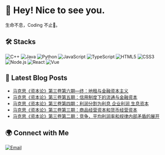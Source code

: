 # 👋 Hey! Nice to see you.

生命不息，Coding 不止🌱。

## 🛠️ Stacks

![C++](https://img.shields.io/badge/-C++-00599C?style=flat-square&logo=c%2B%2B&logoColor=white)
![Java](https://img.shields.io/badge/-Java-007396?style=flat-square&logo=java&logoColor=white)
![Python](https://img.shields.io/badge/-Python-3776AB?style=flat-square&logo=python&logoColor=white)
![JavaScript](https://img.shields.io/badge/-JavaScript-F7DF1E?style=flat-square&logo=javascript&logoColor=black)
![TypeScript](https://img.shields.io/badge/-TypeScript-3178C6?style=flat-square&logo=typescript&logoColor=white)
![HTML5](https://img.shields.io/badge/-HTML5-E34F26?style=flat-square&logo=html5&logoColor=white)
![CSS3](https://img.shields.io/badge/-CSS3-1572B6?style=flat-square&logo=css3&logoColor=white)
![Node.js](https://img.shields.io/badge/-Node.js-339933?style=flat-square&logo=node.js&logoColor=white)
![React](https://img.shields.io/badge/-React-45b8d8?style=flat-square&logo=react&logoColor=white)
![Vue](https://img.shields.io/badge/-Vue-4FC08D?style=flat-square&logo=vue.js&logoColor=white)

## 📕 Latest Blog Posts

<!-- BLOG-POST-LIST:START -->
- [马克思《资本论》第三卷第六期—终：地租与金融资本主义](https://blog.qiuhaijun.com/2025/07/28/Capital-17/)
- [马克思《资本论》第三卷第五期：信用制度下的流通与金融资本](https://blog.qiuhaijun.com/2025/07/27/Capital-16/)
- [马克思《资本论》第三卷第四期：利润分割为利息 企业利润 生息资本](https://blog.qiuhaijun.com/2025/07/16/Capital-15/)
- [马克思《资本论》第三卷第三期：商品经营资本和货币经营资本](https://blog.qiuhaijun.com/2025/07/15/Capital-14/)
- [马克思《资本论》第三卷第二期：竞争，平均利润率和规律内部矛盾的展开](https://blog.qiuhaijun.com/2025/06/08/Capital-13/)
<!-- BLOG-POST-LIST:END -->

## 🌍 Connect with Me
[![Email](https://img.shields.io/badge/Email-qqdas522%40gmail.com-blue?style=flat-square&logo=gmail&logoColor=white)](mailto:qqdas522@gmail.com)

